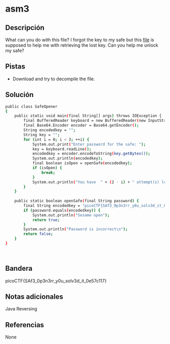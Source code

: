 # asm3

## Descripción
What can you do with this file? I forgot the key to my safe but this [file](https://artifacts.picoctf.net/c/292/SafeOpener.class) is supposed to help me with retrieving the lost key. Can you help me unlock my safe?

## Pistas
- Download and try to decompile the file.

## Solución
```bash
public class SafeOpener
{
    public static void main(final String[] args) throws IOException {
        final BufferedReader keyboard = new BufferedReader(new InputStreamReader(System.in));
        final Base64.Encoder encoder = Base64.getEncoder();
        String encodedkey = "";
        String key = "";
        for (int i = 0; i < 3; ++i) {
            System.out.print("Enter password for the safe: ");
            key = keyboard.readLine();
            encodedkey = encoder.encodeToString(key.getBytes());
            System.out.println(encodedkey);
            final boolean isOpen = openSafe(encodedkey);
            if (isOpen) {
                break;
            }
            System.out.println("You have  " + (2 - i) + " attempt(s) left");
        }
    }
    
    public static boolean openSafe(final String password) {
        final String encodedkey = "picoCTF{SAf3_0p3n3rr_y0u_solv3d_it_0e57c117}";
        if (password.equals(encodedkey)) {
            System.out.println("Sesame open");
            return true;
        }
        System.out.println("Password is incorrect\n");
        return false;
    }
}

     
```

## Bandera
picoCTF{SAf3_0p3n3rr_y0u_solv3d_it_0e57c117}

## Notas adicionales

Java
Reversing

## Referencias
None